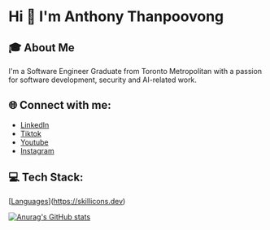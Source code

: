 # **Hi 👋 I'm Anthony Thanpoovong**

## 🎓 About Me

I'm a Software Engineer Graduate from Toronto Metropolitan with a passion for software development, security and AI-related work.

## 🌐 Connect with me:

+ [LinkedIn](https://www.linkedin.com/in/anthony-thanpoovong/)
+ [Tiktok](https://www.tiktok.com/@anthony.thanpoovong)
+ [Youtube](https://www.youtube.com/channel/UCJb3L3X07FZFC0RqPj8nRTQ)
+ [Instagram](https://www.instagram.com/anthony.thanpoovong/)

## 💻 Tech Stack:

[[Languages](https://skillicons.dev/icons?i=python,java,sqlite,c,js,html,css,ts,tailwind,react)](https://skillicons.dev)

[![Anurag's GitHub stats](https://github-readme-stats.vercel.app/api?username=anthonythanpoovong&show_icons=true&theme=radical)](https://github.com/anuraghazra/github-readme-stats)
